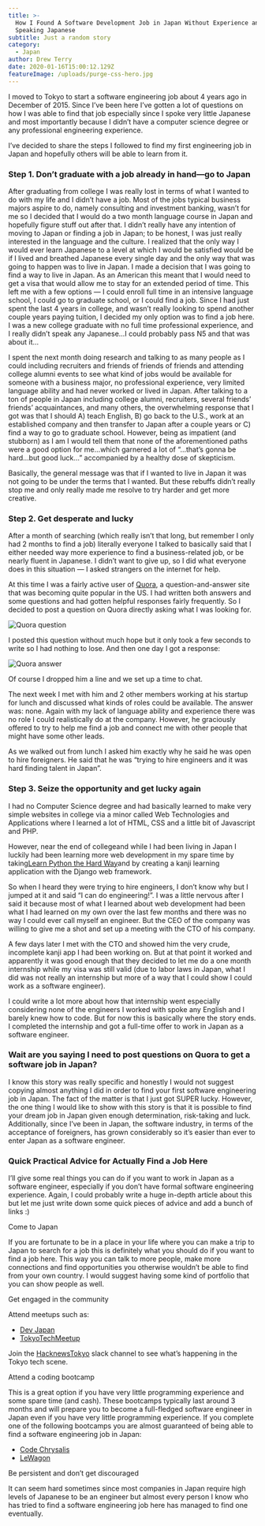 ```yaml
---
title: >-
  How I Found A Software Development Job in Japan Without Experience and Without
  Speaking Japanese
subtitle: Just a random story
category:
  - Japan
author: Drew Terry
date: 2020-01-16T15:00:12.129Z
featureImage: /uploads/purge-css-hero.jpg
---
```

I moved to Tokyo to start a software engineering job about 4 years ago in December of 2015. Since I’ve been here I’ve gotten a lot of questions on how I was able to find that job especially since I spoke very little Japanese and most importantly because I didn’t have a computer science degree or any professional engineering experience.

I’ve decided to share the steps I followed to find my first engineering job in Japan and hopefully others will be able to learn from it.

### Step 1. Don’t graduate with a job already in hand—go to Japan

After graduating from college I was really lost in terms of what I wanted to do with my life and I didn’t have a job. Most of the jobs typical business majors aspire to do, namely consulting and investment banking, wasn’t for me so I decided that I would do a two month language course in Japan and hopefully figure stuff out after that. I didn’t really have any intention of moving to Japan or finding a job in Japan; to be honest, I was just really interested in the language and the culture. I realized that the only way I would ever learn Japanese to a level at which I would be satisfied would be if I lived and breathed Japanese every single day and the only way that was going to happen was to live in Japan. I made a decision that I was going to find a way to live in Japan. As an American this meant that I would need to get a visa that would allow me to stay for an extended period of time. This left me with a few options — I could enroll full time in an intensive language school, I could go to graduate school, or I could find a job. Since I had just spent the last 4 years in college, and wasn’t really looking to spend another couple years paying tuition, I decided my only option was to find a job here. I was a new college graduate with no full time professional experience, and I really didn’t speak any Japanese…I could probably pass N5 and that was about it…

I spent the next month doing research and talking to as many people as I could including recruiters and friends of friends of friends and attending college alumni events to see what kind of jobs would be available for someone with a business major, no professional experience, very limited language ability and had never worked or lived in Japan. After talking to a ton of people in Japan including college alumni, recruiters, several friends’ friends’ acquaintances, and many others, the overwhelming response that I got was that I should A) teach English, B) go back to the U.S., work at an established company and then transfer to Japan after a couple years or C) find a way to go to graduate school. However, being as impatient (and stubborn) as I am I would tell them that none of the aforementioned paths were a good option for me…which garnered a lot of “…that’s gonna be hard…but good luck…” accompanied by a healthy dose of skepticism.

Basically, the general message was that if I wanted to live in Japan it was not going to be under the terms that I wanted. But these rebuffs didn’t really stop me and only really made me resolve to try harder and get more creative.

### Step 2. Get desperate and lucky

After a month of searching (which really isn’t that long, but remember I only had 2 months to find a job) literally everyone I talked to basically said that I either needed way more experience to find a business-related job, or be nearly fluent in Japanese. I didn’t want to give up, so I did what everyone does in this situation — I asked strangers on the internet for help.

At this time I was a fairly active user of [Quora](http://quora.com), a question-and-answer site that was becoming quite popular in the US. I had written both answers and some questions and had gotten helpful responses fairly frequently. So I decided to post a question on Quora directly asking what I was looking for.

![Quora question](/uploads/quora_question.png "Question I posted on Quora")

I posted this question without much hope but it only took a few seconds to write so I had nothing to lose. And then one day I got a response:

![Quora answer](/uploads/quora_answer.png)

Of course I dropped him a line and we set up a time to chat.

The next week I met with him and 2 other members working at his startup for lunch and discussed what kinds of roles could be available. The answer was: none. Again with my lack of language ability and experience there was no role I could realistically do at the company. However, he graciously offered to try to help me find a job and connect me with other people that might have some other leads.

As we walked out from lunch I asked him exactly why he said he was open to hire foreigners. He said that he was “trying to hire engineers and it was hard finding talent in Japan”.

### Step 3. Seize the opportunity and get lucky again

I had no Computer Science degree and had basically learned to make very simple websites in college via a minor called Web Technologies and Applications where I learned a lot of HTML, CSS and a little bit of Javascript and PHP.

However, near the end of collegeand while I had been living in Japan I luckily had been learning more web development in my spare time by taking[Learn Python the Hard Way](https://learnpythonthehardway.org/book/)and by creating a kanji learning application with the Django web framework.

So when I heard they were trying to hire engineers, I don’t know why but I jumped at it and said “I can do engineering!”. I was a little nervous after I said it because most of what I learned about web development had been what I had learned on my own over the last few months and there was no way I could ever call myself an engineer. But the CEO of the company was willing to give me a shot and set up a meeting with the CTO of his company.

A few days later I met with the CTO and showed him the very crude, incomplete kanji app I had been working on. But at that point it worked and apparently it was good enough that they decided to let me do a one month internship while my visa was still valid (due to labor laws in Japan, what I did was not really an internship but more of a way that I could show I could work as a software engineer).

I could write a lot more about how that internship went especially considering none of the engineers I worked with spoke any English and I barely knew how to code. But for now this is basically where the story ends. I completed the internship and got a full-time offer to work in Japan as a software engineer.

### Wait are you saying I need to post questions on Quora to get a software job in Japan?

I know this story was really specific and honestly I would not suggest copying almost anything I did in order to find your first software engineering job in Japan. The fact of the matter is that I just got SUPER lucky. However, the one thing I would like to show with this story is that it is possible to find your dream job in Japan given enough determination, risk-taking and luck. Additionally, since I’ve been in Japan, the software industry, in terms of the acceptance of foreigners, has grown considerably so it’s easier than ever to enter Japan as a software engineer.

### Quick Practical Advice for Actually Find a Job Here

I’ll give some real things you can do if you want to work in Japan as a software engineer, especially if you don’t have formal software engineering experience. Again, I could probably write a huge in-depth article about this but let me just write down some quick pieces of advice and add a bunch of links :)

Come to Japan

If you are fortunate to be in a place in your life where you can make a trip to Japan to search for a job this is definitely what you should do if you want to find a job here. This way you can talk to more people, make more connections and find opportunities you otherwise wouldn’t be able to find from your own country. I would suggest having some kind of portfolio that you can show people as well.

Get engaged in the community

Attend meetups such as:

* [Dev Japan](https://www.meetup.com/devjapan/)
* [TokyoTechMeetup](https://www.meetup.com/tokyotechmeetup/)

Join the [HacknewsTokyo](https://hntokyo.io/) slack channel to see what’s happening in the Tokyo tech scene.

Attend a coding bootcamp

This is a great option if you have very little programming experience and some spare time (and cash). These bootcamps typically last around 3 months and will prepare you to become a full-fledged software engineer in Japan even if you have very little programming experience. If you complete one of the following bootcamps you are almost guaranteed of being able to find a software engineering job in Japan:

* [Code Chrysalis](https://www.codechrysalis.io/)
* [LeWagon](https://www.lewagon.com/)

Be persistent and don’t get discouraged

It can seem hard sometimes since most companies in Japan require high levels of Japanese to be an engineer but almost every person I know who has tried to find a software engineering job here has managed to find one eventually.
